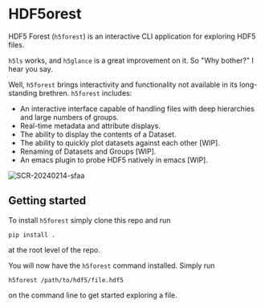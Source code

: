# HDF5orest
HDF5 Forest (`h5forest`) is an interactive CLI application for exploring HDF5 files.

`h5ls` works, and `h5glance` is a great improvement on it. So "Why bother?" I hear you say. 

Well, `h5forest` brings interactivity and functionality not available in its long-standing brethren. `h5forest` includes:

- An interactive interface capable of handling files with deep hierarchies and large numbers of groups.
- Real-time metadata and attribute displays.
- The ability to display the contents of a Dataset.
- The ability to quickly plot datasets against each other [WIP].
- Renaming of Datasets and Groups [WIP].
- An emacs plugin to probe HDF5 natively in emacs [WIP].

![SCR-20240214-sfaa](https://github.com/WillJRoper/HDF5orest/assets/40025495/711ccd02-a3c0-479f-831a-9f26018ad708)

## Getting started

To install `h5forest` simply clone this repo and run

```
pip install .
```

at the root level of the repo.

You will now have the `h5forest` command installed. Simply run

```
h5forest /path/to/hdf5/file.hdf5
```

on the command line to get started exploring a file.

